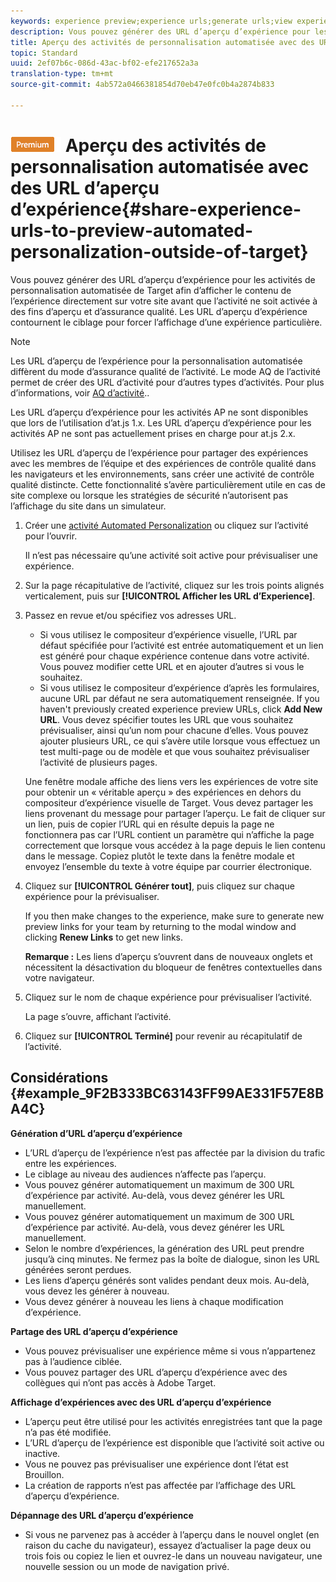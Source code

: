 ```yaml
---
keywords: experience preview;experience urls;generate urls;view experience urls
description: Vous pouvez générer des URL d’aperçu d’expérience pour les activités de personnalisation automatisée de Target afin d’afficher le contenu de l’expérience directement sur votre site avant que l’activité ne soit activée à des fins d’aperçu et d’assurance qualité. Les URL d’aperçu d’expérience contournent le ciblage pour forcer l’affichage d’une expérience particulière.
title: Aperçu des activités de personnalisation automatisée avec des URL d’aperçu d’expérience
topic: Standard
uuid: 2ef07b6c-086d-43ac-bf02-efe217652a3a
translation-type: tm+mt
source-git-commit: 4ab572a0466381854d70eb47e0fc0b4a2874b833

---
```



# ![PREMIUM](/help/assets/premium.png) Aperçu des activités de personnalisation automatisée avec des URL d’aperçu d’expérience{#share-experience-urls-to-preview-automated-personalization-outside-of-target}

Vous pouvez générer des URL d’aperçu d’expérience pour les activités de personnalisation automatisée de Target afin d’afficher le contenu de l’expérience directement sur votre site avant que l’activité ne soit activée à des fins d’aperçu et d’assurance qualité. Les URL d’aperçu d’expérience contournent le ciblage pour forcer l’affichage d’une expérience particulière.

>[!NOTE]
>
>Les URL d’aperçu de l’expérience pour la personnalisation automatisée diffèrent du mode d’assurance qualité de l’activité. Le mode AQ de l’activité permet de créer des URL d’activité pour d’autres types d’activités. Pour plus d’informations, voir [AQ d’activité](../../c-activities/c-activity-qa/activity-qa.md#concept_9329EF33DE7D41CA9815C8115DBC4E40)..
>
>Les URL d’aperçu d’expérience pour les activités AP ne sont disponibles que lors de l’utilisation d’at.js 1.x. Les URL d’aperçu d’expérience pour les activités AP ne sont pas actuellement prises en charge pour at.js 2.x.

Utilisez les URL d’aperçu de l’expérience pour partager des expériences avec les membres de l’équipe et des expériences de contrôle qualité dans les navigateurs et les environnements, sans créer une activité de contrôle qualité distincte. Cette fonctionnalité s’avère particulièrement utile en cas de site complexe ou lorsque les stratégies de sécurité n’autorisent pas l’affichage du site dans un simulateur.

1. Créer une [activité Automated Personalization](../../c-activities/t-automated-personalization/create-ap-activity.md#task_8AAF837796D74CF893CA2F88BA1491C9) ou cliquez sur l’activité pour l’ouvrir.

   Il n’est pas nécessaire qu’une activité soit active pour prévisualiser une expérience.
1. Sur la page récapitulative de l’activité, cliquez sur les trois points alignés verticalement, puis sur **[!UICONTROL Afficher les URL d’Experience]**.
1. Passez en revue et/ou spécifiez vos adresses URL.

   * Si vous utilisez le compositeur d’expérience visuelle, l’URL par défaut spécifiée pour l’activité est entrée automatiquement et un lien est généré pour chaque expérience contenue dans votre activité. Vous pouvez modifier cette URL et en ajouter d’autres si vous le souhaitez.
   * Si vous utilisez le compositeur d’expérience d’après les formulaires, aucune URL par défaut ne sera automatiquement renseignée. If you haven&#39;t previously created experience preview URLs, click **Add New URL**. Vous devez spécifier toutes les URL que vous souhaitez prévisualiser, ainsi qu’un nom pour chacune d’elles.
   Vous pouvez ajouter plusieurs URL, ce qui s’avère utile lorsque vous effectuez un test multi-page ou de modèle et que vous souhaitez prévisualiser l’activité de plusieurs pages.

   Une fenêtre modale affiche des liens vers les expériences de votre site pour obtenir un « véritable aperçu » des expériences en dehors du compositeur d’expérience visuelle de Target. Vous devez partager les liens provenant du message pour partager l’aperçu. Le fait de cliquer sur un lien, puis de copier l’URL qui en résulte depuis la page ne fonctionnera pas car l’URL contient un paramètre qui n’affiche la page correctement que lorsque vous accédez à la page depuis le lien contenu dans le message. Copiez plutôt le texte dans la fenêtre modale et envoyez l’ensemble du texte à votre équipe par courrier électronique.
1. Cliquez sur **[!UICONTROL Générer tout]**, puis cliquez sur chaque expérience pour la prévisualiser.

   If you then make changes to the experience, make sure to generate new preview links for your team by returning to the modal window and clicking **Renew Links** to get new links.

   **Remarque :** Les liens d’aperçu s’ouvrent dans de nouveaux onglets et nécessitent la désactivation du bloqueur de fenêtres contextuelles dans votre navigateur.

1. Cliquez sur le nom de chaque expérience pour prévisualiser l’activité.

   La page s’ouvre, affichant l’activité.
1. Cliquez sur **[!UICONTROL Terminé]** pour revenir au récapitulatif de l’activité.

## Considérations {#example_9F2B333BC63143FF99AE331F57E8BA4C}

**Génération d’URL d’aperçu d’expérience**

* L’URL d’aperçu de l’expérience n’est pas affectée par la division du trafic entre les expériences.
* Le ciblage au niveau des audiences n’affecte pas l’aperçu.
* Vous pouvez générer automatiquement un maximum de 300 URL d’expérience par activité. Au-delà, vous devez générer les URL manuellement.
* Vous pouvez générer automatiquement un maximum de 300 URL d’expérience par activité. Au-delà, vous devez générer les URL manuellement.
* Selon le nombre d’expériences, la génération des URL peut prendre jusqu’à cinq minutes. Ne fermez pas la boîte de dialogue, sinon les URL générées seront perdues.
* Les liens d’aperçu générés sont valides pendant deux mois. Au-delà, vous devez les générer à nouveau.
* Vous devez générer à nouveau les liens à chaque modification d’expérience.

**Partage des URL d’aperçu d’expérience**

* Vous pouvez prévisualiser une expérience même si vous n’appartenez pas à l’audience ciblée.
* Vous pouvez partager des URL d’aperçu d’expérience avec des collègues qui n’ont pas accès à Adobe Target.

**Affichage d’expériences avec des URL d’aperçu d’expérience**

* L’aperçu peut être utilisé pour les activités enregistrées tant que la page n’a pas été modifiée.
* L’URL d’aperçu de l’expérience est disponible que l’activité soit active ou inactive.
* Vous ne pouvez pas prévisualiser une expérience dont l’état est Brouillon.
* La création de rapports n’est pas affectée par l’affichage des URL d’aperçu d’expérience.

**Dépannage des URL d’aperçu d’expérience**

* Si vous ne parvenez pas à accéder à l’aperçu dans le nouvel onglet (en raison du cache du navigateur), essayez d’actualiser la page deux ou trois fois ou copiez le lien et ouvrez-le dans un nouveau navigateur, une nouvelle session ou un mode de navigation privé.
